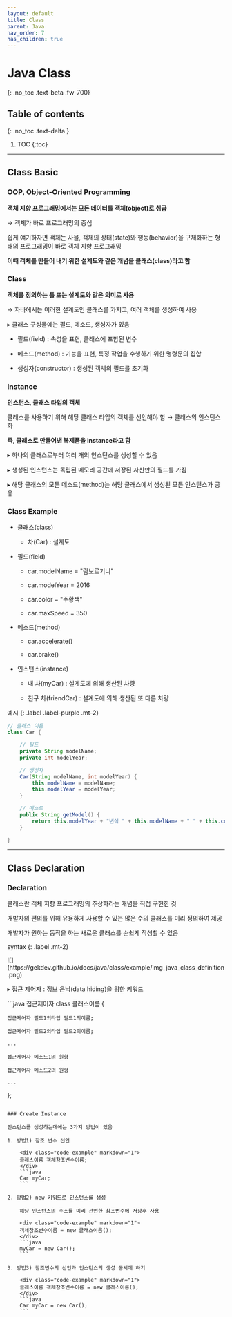 ```yaml
---
layout: default
title: Class 
parent: Java
nav_order: 7
has_children: true
---
```


# Java Class 
{: .no_toc .text-beta .fw-700}

## Table of contents
{: .no_toc .text-delta }

1. TOC
{:toc}

---

## Class Basic

### OOP, Object-Oriented Programming

**객체 지향 프로그래밍에서는 모든 데이터를 객체(object)로 취급**

&#8594; 객체가 바로 프로그래밍의 중심

쉽게 얘기하자면 객체는 사물, 객체의 상태(state)와 행동(behavior)을 구체화하는 형태의 프로그래밍이 바로 객체 지향 프로그래밍

**이때 객체를 만들어 내기 위한 설계도와 같은 개념을 클래스(class)라고 함**

### Class

**객체를 정의하는 틀 또는 설계도와 같은 의미로 사용**

&#8594; 자바에서는 이러한 설계도인 클래스를 가지고, 여러 객체를 생성하여 사용

&#9656; 클래스 구성물에는 필드, 메소드, 생성자가 있음

* 필드(field) : 속성을 표현, 클래스에 포함된 변수

* 메소드(method) : 기능을 표현, 특정 작업을 수행하기 위한 명령문의 집합

* 생성자(constructor) : 생성된 객체의 필드를 초기화

### Instance

**인스턴스, 클래스 타입의 객체**

클래스를 사용하기 위해 해당 클래스 타입의 객체를 선언해야 함 &#8594; 클래스의 인스턴스 화

**즉, 클래스로 만들어낸 복제품을 instance라고 함**

&#9656; 하나의 클래스로부터 여러 개의 인스턴스를 생성할 수 있음

&#9656; 생성된 인스턴스는 독립된 메모리 공간에 저장된 자신만의 필드를 가짐

&#9656; 해당 클래스의 모든 메소드(method)는 해당 클래스에서 생성된 모든 인스턴스가 공유

### Class Example

* 클래스(class)

    - 차(Car) : 설계도

* 필드(field)

    - car.modelName = "람보르기니" 

    - car.modelYear = 2016

    - car.color = "주황색"

    - car.maxSpeed = 350

* 메소드(method)

    - car.accelerate()

    - car.brake()

* 인스턴스(instance)

    - 내 차(myCar) : 설계도에 의해 생산된 차량

    - 친구 차(friendCar) : 설계도에 의해 생산된 또 다른 차량

예시
{: .label .label-purple .mt-2}
```java
// 클래스 이름
class Car {                    

    // 필드
    private String modelName;  
    private int modelYear;    

    // 생성자
    Car(String modelName, int modelYear) {
        this.modelName = modelName;
        this.modelYear = modelYear;
    }

    // 메소드
    public String getModel() {
        return this.modelYear + "년식 " + this.modelName + " " + this.color;
    }

}
```

---

## Class Declaration

### Declaration

클래스란 객체 지향 프로그래밍의 추상화라는 개념을 직접 구현한 것

개발자의 편의를 위해 유용하게 사용할 수 있는 많은 수의 클래스를 미리 정의하여 제공

개발자가 원하는 동작을 하는 새로운 클래스를 손쉽게 작성할 수 있음

syntax
{: .label .mt-2}
<div class="code-example" markdown="1">
![](https://gekdev.github.io/docs/java/class/example/img_java_class_definition.png)

&#9656; 접근 제어자 : 정보 은닉(data hiding)을 위한 키워드
</div>
```java
접근제어자 class 클래스이름 {

    접근제어자 필드1의타입 필드1의이름;

    접근제어자 필드2의타입 필드2의이름;

    ...

    접근제어자 메소드1의 원형

    접근제어자 메소드2의 원형

    ...

};
```

### Create Instance

인스턴스를 생성하는데에는 3가지 방법이 있음

1. 방법1) 참조 변수 선언

    <div class="code-example" markdown="1">
    클래스이름 객체참조변수이름;
    </div>
    ```java
    Car myCar;
    ```

2. 방법2) new 키워드로 인스턴스를 생성

    해당 인스턴스의 주소를 미리 선언한 참조변수에 저장후 사용

    <div class="code-example" markdown="1">
    객체참조변수이름 = new 클래스이름();
    </div>
    ```java
    myCar = new Car();
    ```

3. 방법3) 참조변수의 선언과 인스턴스의 생성 동시에 하기
    
    <div class="code-example" markdown="1">
    클래스이름 객체참조변수이름 = new 클래스이름();
    </div>
    ```java
    Car myCar = new Car();
    ```
